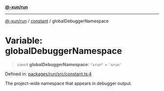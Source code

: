 [**@-xun/run**](../../README.md)

***

[@-xun/run](../../README.md) / [constant](../README.md) / globalDebuggerNamespace

# Variable: globalDebuggerNamespace

> `const` **globalDebuggerNamespace**: `"xrun"` = `'xrun'`

Defined in: [packages/run/src/constant.ts:4](https://github.com/Xunnamius/exec-utils/blob/bf5e65a2582e7e8aeaba89dc9f922437cbff4809/packages/run/src/constant.ts#L4)

The project-wide namespace that appears in debugger output.
